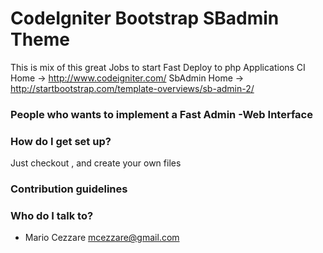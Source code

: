 # CodeIgniter Bootstrap SBadmin Theme #

This is mix of this great Jobs to start Fast Deploy to php Applications
CI Home -> http://www.codeigniter.com/
SbAdmin Home -> http://startbootstrap.com/template-overviews/sb-admin-2/

### People who wants to implement a Fast Admin -Web Interface ###

### How do I get set up? ###

Just checkout , and create your own files

### Contribution guidelines ###


### Who do I talk to? ###

* Mario Cezzare <mcezzare@gmail.com>